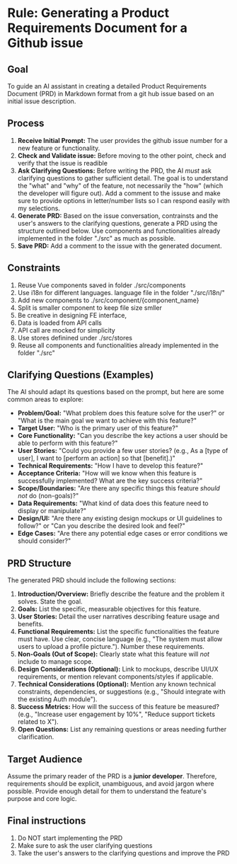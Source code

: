 # Rule: Generating a Product Requirements Document for a Github issue

## Goal

To guide an AI assistant in creating a detailed Product Requirements Document (PRD) in Markdown format from a git hub issue based on an initial issue description.

## Process

1.  **Receive Initial Prompt:** The user provides the github issue number for a new feature or functionality.
2.  **Check and Validate issue:** Before moving to the other point, check and verify that the issue is readible
3.  **Ask Clarifying Questions:** Before writing the PRD, the AI _must_ ask clarifying questions to gather sufficient detail. The goal is to understand the "what" and "why" of the feature, not necessarily the "how" (which the developer will figure out). Add a comment to the issuse and make sure to provide options in letter/number lists so I can respond easily with my selections.
3.  **Generate PRD:** Based on the issue conversation, contrainsts and the user's answers to the clarifying questions, generate a PRD using the structure outlined below. Use components and functionalities already implemented in the folder "./src" as much as possible.
4.  **Save PRD:** Add a comment to the issue with the generated document.

## Constraints

1. Reuse Vue components saved in folder ./src/components
2. Use i18n for different languages. language file in the folder "./src/i18n/"
3. Add new components to ./src/component/{component_name}
4. Split is smaller component to keep file size smller
5. Be creative in designing FE interface,
6. Data is loaded from API calls
7. API call are mocked for simplicity
8. Use stores definined under ./src/stores
9. Reuse all components and functionalities already implemented in the folder "./src"

## Clarifying Questions (Examples)

The AI should adapt its questions based on the prompt, but here are some common areas to explore:

- **Problem/Goal:** "What problem does this feature solve for the user?" or "What is the main goal we want to achieve with this feature?"
- **Target User:** "Who is the primary user of this feature?"
- **Core Functionality:** "Can you describe the key actions a user should be able to perform with this feature?"
- **User Stories:** "Could you provide a few user stories? (e.g., As a [type of user], I want to [perform an action] so that [benefit].)"
- **Technical Requirements:** "How I have to develop this feature?"
- **Acceptance Criteria:** "How will we know when this feature is successfully implemented? What are the key success criteria?"
- **Scope/Boundaries:** "Are there any specific things this feature _should not_ do (non-goals)?"
- **Data Requirements:** "What kind of data does this feature need to display or manipulate?"
- **Design/UI:** "Are there any existing design mockups or UI guidelines to follow?" or "Can you describe the desired look and feel?"
- **Edge Cases:** "Are there any potential edge cases or error conditions we should consider?"

## PRD Structure

The generated PRD should include the following sections:

1.  **Introduction/Overview:** Briefly describe the feature and the problem it solves. State the goal.
2.  **Goals:** List the specific, measurable objectives for this feature.
3.  **User Stories:** Detail the user narratives describing feature usage and benefits.
4.  **Functional Requirements:** List the specific functionalities the feature must have. Use clear, concise language (e.g., "The system must allow users to upload a profile picture."). Number these requirements.
5.  **Non-Goals (Out of Scope):** Clearly state what this feature will _not_ include to manage scope.
6.  **Design Considerations (Optional):** Link to mockups, describe UI/UX requirements, or mention relevant components/styles if applicable.
7.  **Technical Considerations (Optional):** Mention any known technical constraints, dependencies, or suggestions (e.g., "Should integrate with the existing Auth module").
8.  **Success Metrics:** How will the success of this feature be measured? (e.g., "Increase user engagement by 10%", "Reduce support tickets related to X").
9.  **Open Questions:** List any remaining questions or areas needing further clarification.

## Target Audience

Assume the primary reader of the PRD is a **junior developer**. Therefore, requirements should be explicit, unambiguous, and avoid jargon where possible. Provide enough detail for them to understand the feature's purpose and core logic.

## Final instructions

1. Do NOT start implementing the PRD
2. Make sure to ask the user clarifying questions
3. Take the user's answers to the clarifying questions and improve the PRD
